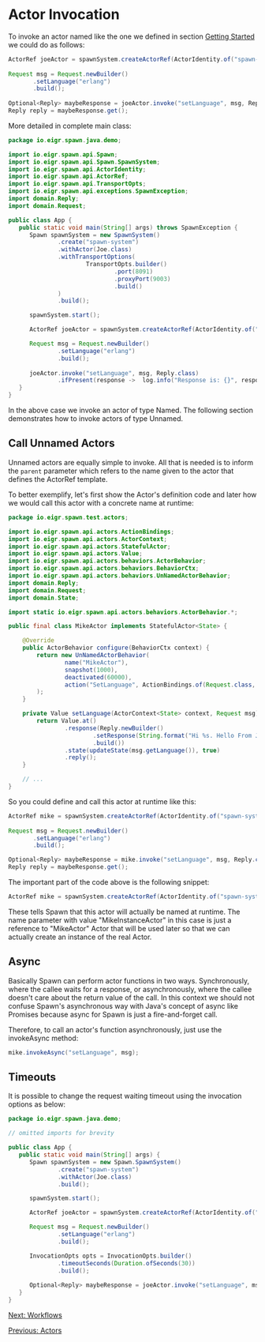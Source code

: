 # Actor Invocation

To invoke an actor named like the one we defined in section [Getting Started](getting_started.md) we could do as follows:

```Java
ActorRef joeActor = spawnSystem.createActorRef(ActorIdentity.of("spawn-system", "JoeActor"));
        
Request msg = Request.newBuilder()
       .setLanguage("erlang")
       .build();
        
Optional<Reply> maybeResponse = joeActor.invoke("setLanguage", msg, Reply.class);
Reply reply = maybeResponse.get();
```

More detailed in complete main class:

```java
package io.eigr.spawn.java.demo;

import io.eigr.spawn.api.Spawn;
import io.eigr.spawn.api.Spawn.SpawnSystem;
import io.eigr.spawn.api.ActorIdentity;
import io.eigr.spawn.api.ActorRef;
import io.eigr.spawn.api.TransportOpts;
import io.eigr.spawn.api.exceptions.SpawnException;
import domain.Reply;
import domain.Request;

public class App {
   public static void main(String[] args) throws SpawnException {
      Spawn spawnSystem = new SpawnSystem()
              .create("spawn-system")
              .withActor(Joe.class)
              .withTransportOptions(
                      TransportOpts.builder()
                              .port(8091)
                              .proxyPort(9003)
                              .build()
              )
              .build();

      spawnSystem.start();

      ActorRef joeActor = spawnSystem.createActorRef(ActorIdentity.of("spawn-system", "JoeActor"));

      Request msg = Request.newBuilder()
              .setLanguage("erlang")
              .build();
     
      joeActor.invoke("setLanguage", msg, Reply.class)
              .ifPresent(response ->  log.info("Response is: {}", response));
   }
}
```

In the above case we invoke an actor of type Named. The following section demonstrates how to invoke actors of type Unnamed.

## Call Unnamed Actors

Unnamed actors are equally simple to invoke. All that is needed is to inform the `parent` parameter which refers to the 
name given to the actor that defines the ActorRef template.

To better exemplify, let's first show the Actor's definition code and later how we would call this actor with a concrete 
name at runtime:

```java
package io.eigr.spawn.test.actors;

import io.eigr.spawn.api.actors.ActionBindings;
import io.eigr.spawn.api.actors.ActorContext;
import io.eigr.spawn.api.actors.StatefulActor;
import io.eigr.spawn.api.actors.Value;
import io.eigr.spawn.api.actors.behaviors.ActorBehavior;
import io.eigr.spawn.api.actors.behaviors.BehaviorCtx;
import io.eigr.spawn.api.actors.behaviors.UnNamedActorBehavior;
import domain.Reply;
import domain.Request;
import domain.State;

import static io.eigr.spawn.api.actors.behaviors.ActorBehavior.*;

public final class MikeActor implements StatefulActor<State> {

    @Override
    public ActorBehavior configure(BehaviorCtx context) {
        return new UnNamedActorBehavior(
                name("MikeActor"),
                snapshot(1000),
                deactivated(60000),
                action("SetLanguage", ActionBindings.of(Request.class, this::setLanguage))
        );
    }

    private Value setLanguage(ActorContext<State> context, Request msg) {
        return Value.at()
                .response(Reply.newBuilder()
                        .setResponse(String.format("Hi %s. Hello From Java", msg.getLanguage()))
                        .build())
                .state(updateState(msg.getLanguage()), true)
                .reply();
    }

    // ...
}
```

So you could define and call this actor at runtime like this:

```Java
ActorRef mike = spawnSystem.createActorRef(ActorIdentity.of("spawn-system", "MikeInstanceActor", "MikeActor"));
        
Request msg = Request.newBuilder()
       .setLanguage("erlang")
       .build();

Optional<Reply> maybeResponse = mike.invoke("setLanguage", msg, Reply.class);
Reply reply = maybeResponse.get();
```

The important part of the code above is the following snippet:

```Java
ActorRef mike = spawnSystem.createActorRef(ActorIdentity.of("spawn-system", "MikeInstanceActor", "MikeActor"));
```

These tells Spawn that this actor will actually be named at runtime. The name parameter with value "MikeInstanceActor" 
in this case is just a reference to "MikeActor" Actor that will be used later 
so that we can actually create an instance of the real Actor.

## Async

Basically Spawn can perform actor functions in two ways. Synchronously, where the callee waits for a response, 
or asynchronously, where the callee doesn't care about the return value of the call. 
In this context we should not confuse Spawn's asynchronous way with Java's concept of async like Promises because async for Spawn is 
just a fire-and-forget call.

Therefore, to call an actor's function asynchronously, just use the invokeAsync method:

```Java
mike.invokeAsync("setLanguage", msg);
```

## Timeouts

It is possible to change the request waiting timeout using the invocation options as below:

```Java
package io.eigr.spawn.java.demo;

// omitted imports for brevity

public class App {
   public static void main(String[] args) {
      Spawn spawnSystem = new Spawn.SpawnSystem()
              .create("spawn-system")
              .withActor(Joe.class)
              .build();

      spawnSystem.start();

      ActorRef joeActor = spawnSystem.createActorRef(ActorIdentity.of("spawn-system", "JoeActor"));

      Request msg = Request.newBuilder()
              .setLanguage("erlang")
              .build();

      InvocationOpts opts = InvocationOpts.builder()
              .timeoutSeconds(Duration.ofSeconds(30))
              .build();
      
      Optional<Reply> maybeResponse = joeActor.invoke("setLanguage", msg, Reply.class, opts);
   }
}
```

[Next: Workflows](workflows.md)

[Previous: Actors](actors.md)